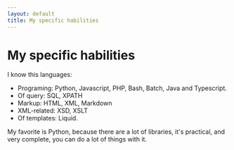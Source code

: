 ```yaml
---
layout: default
title: My specific habilities
---
```

# My specific habilities

I know this languages: 
* Programing: Python, Javascript, PHP, Bash, Batch, Java and Typescript.
* Of query: SQL, XPATH
* Markup: HTML, XML, Markdown
* XML-related: XSD, XSLT
* Of templates: Liquid.

My favorite is Python, because there are a lot of libraries, it's practical, and very complete, you can do a lot of things with it.
